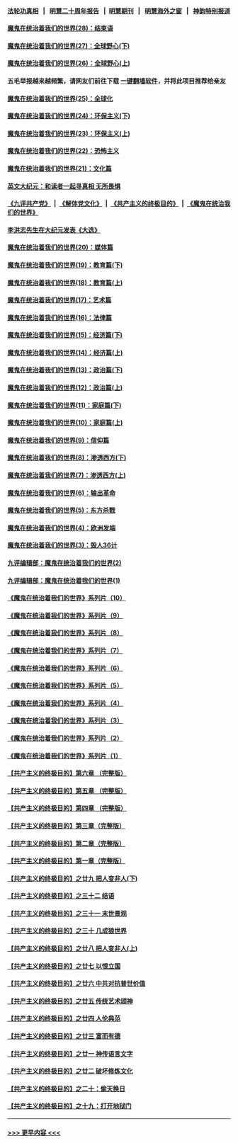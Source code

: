 #### [法轮功真相](https://github.com/gfw-breaker/truth/blob/master/README.md?t=0) &nbsp;&nbsp;|&nbsp;&nbsp; [明慧二十周年报告](https://github.com/gfw-breaker/mh-reports/blob/master/README.md?t=0) &nbsp;&nbsp;|&nbsp;&nbsp;[明慧期刊](https://github.com/gfw-breaker/mh-qikan) &nbsp;&nbsp;|&nbsp;&nbsp; [明慧海外之窗](https://github.com/gfw-breaker/mh-news/blob/master/README.md?t=0) &nbsp;&nbsp;|&nbsp;&nbsp; [神韵特别报道](https://github.com/gfw-breaker/mh-news/blob/master/shenyun.md?t=0)
#### [魔鬼在统治着我们的世界(28)：结束语](../pages/nsc422/n10936246.md?t=07011301) 
#### [魔鬼在统治着我们的世界(27)：全球野心(下)](../pages/nsc422/n10928319.md?t=07011301) 
#### [魔鬼在统治着我们的世界(26)：全球野心(上)](../pages/nsc422/n10900318.md?t=07011301) 
#### 五毛举报越来越频繁，请网友们前往下载 [一键翻墙软件](https://github.com/gfw-breaker/ssr-accounts)，并将此项目推荐给亲友
#### [魔鬼在统治着我们的世界(25)：全球化](../pages/nsc422/n10788205.md?t=07011301) 
#### [魔鬼在统治着我们的世界(24)：环保主义(下)](../pages/nsc422/n10695307.md?t=07011301) 
#### [魔鬼在统治着我们的世界(23)：环保主义(上)](../pages/nsc422/n10688613.md?t=07011301) 
#### [魔鬼在统治着我们的世界(22)：恐怖主义](../pages/nsc422/n10614727.md?t=07011301) 
#### [魔鬼在统治着我们的世界(21)：文化篇](../pages/nsc422/n10597706.md?t=07011301) 
#### [英文大纪元：和读者一起寻真相 无所畏惧](../pages/nsc422/n12542027.md?t=07011301) 
#### [《九评共产党》](https://github.com/begood0513/9ping.md/blob/master/README.md) &nbsp;|&nbsp; [《解体党文化》](../../../../jtdwh.md/blob/master/README.md)  &nbsp;|&nbsp; [《共产主义的终极目的》](../../../../gczydzjmd.md/blob/master/README.md) &nbsp;|&nbsp; [《魔鬼在统治我们的世界》](../../../../mgztzwmdsj.md/blob/master/README.md) 
#### [李洪志先生在大纪元发表《大选》](../pages/nsc422/n12534746.md?t=07011301) 
#### [魔鬼在统治着我们的世界(20)：媒体篇](../pages/nsc422/n10586579.md?t=07011301) 
#### [魔鬼在统治着我们的世界(19)：教育篇(下)](../pages/nsc422/n10564808.md?t=07011301) 
#### [魔鬼在统治着我们的世界(18)：教育篇(上)](../pages/nsc422/n10526970.md?t=07011301) 
#### [魔鬼在统治着我们的世界(17)：艺术篇](../pages/nsc422/n10499093.md?t=07011301) 
#### [魔鬼在统治着我们的世界(16)：法律篇](../pages/nsc422/n10485969.md?t=07011301) 
#### [魔鬼在统治着我们的世界(15)：经济篇(下)](../pages/nsc422/n10469975.md?t=07011301) 
#### [魔鬼在统治着我们的世界(14)：经济篇(上)](../pages/nsc422/n10457370.md?t=07011301) 
#### [魔鬼在统治着我们的世界(13)：政治篇(下)](../pages/nsc422/n10448270.md?t=07011301) 
#### [魔鬼在统治着我们的世界(12)：政治篇(上)](../pages/nsc422/n10444576.md?t=07011301) 
#### [魔鬼在统治着我们的世界(11)：家庭篇(下)](../pages/nsc422/n10440961.md?t=07011301) 
#### [魔鬼在统治着我们的世界(10)：家庭篇(上)](../pages/nsc422/n10435448.md?t=07011301) 
#### [魔鬼在统治着我们的世界(9)：信仰篇](../pages/nsc422/n10432159.md?t=07011301) 
#### [魔鬼在统治着我们的世界(8)：渗透西方(下)](../pages/nsc422/n10429603.md?t=07011301) 
#### [魔鬼在统治着我们的世界(7)：渗透西方(上)](../pages/nsc422/n10426013.md?t=07011301) 
#### [魔鬼在统治着我们的世界(6)：输出革命](../pages/nsc422/n10421536.md?t=07011301) 
#### [魔鬼在统治着我们的世界(5)：东方杀戮](../pages/nsc422/n10417707.md?t=07011301) 
#### [魔鬼在统治着我们的世界(4)：欧洲发端](../pages/nsc422/n10414890.md?t=07011301) 
#### [魔鬼在统治着我们的世界(3)：毁人36计](../pages/nsc422/n10411583.md?t=07011301) 
#### [九评编辑部：魔鬼在统治着我们的世界(2)](../pages/nsc422/n10410036.md?t=07011301) 
#### [九评编辑部：魔鬼在统治着我们的世界(1)](../pages/nsc422/n10406825.md?t=07011301) 
#### [《魔鬼在统治着我们的世界》系列片（10）](../pages/nsc422/n12292670.md?t=07011301) 
#### [《魔鬼在统治着我们的世界》系列片（9）](../pages/nsc422/n12290859.md?t=07011301) 
#### [《魔鬼在统治着我们的世界》系列片（8）](../pages/nsc422/n12287445.md?t=07011301) 
#### [《魔鬼在统治着我们的世界》系列片（7）](../pages/nsc422/n12283425.md?t=07011301) 
#### [《魔鬼在统治着我们的世界》系列片（6）](../pages/nsc422/n12282314.md?t=07011301) 
#### [《魔鬼在统治着我们的世界》系列片（5）](../pages/nsc422/n12281419.md?t=07011301) 
#### [《魔鬼在统治着我们的世界》系列片（4）](../pages/nsc422/n12274024.md?t=07011301) 
#### [《魔鬼在统治着我们的世界》系列片（3）](../pages/nsc422/n12271322.md?t=07011301) 
#### [《魔鬼在统治着我们的世界》系列片（2）](../pages/nsc422/n12269049.md?t=07011301) 
#### [《魔鬼在统治着我们的世界》系列片（1）](../pages/nsc422/n12267575.md?t=07011301) 
#### [【共产主义的终极目的】第六章 （完整版）](../pages/nsc422/n11428913.md?t=07011301) 
#### [【共产主义的终极目的】第五章 （完整版）](../pages/nsc422/n11428912.md?t=07011301) 
#### [【共产主义的终极目的】第四章 （完整版）](../pages/nsc422/n11428907.md?t=07011301) 
#### [【共产主义的终极目的】第三章（完整版）](../pages/nsc422/n11428848.md?t=07011301) 
#### [【共产主义的终极目的】第二章（完整版）](../pages/nsc422/n11428831.md?t=07011301) 
#### [【共产主义的终极目的】第一章（完整版）](../pages/nsc422/n11417651.md?t=07011301) 
#### [【共产主义的终极目的】之廿九 把人变非人(下)](../pages/nsc422/n11344140.md?t=07011301) 
#### [【共产主义的终极目的】之三十二 结语](../pages/nsc422/n11360535.md?t=07011301) 
#### [【共产主义的终极目的】之三十一 末世景观](../pages/nsc422/n11351129.md?t=07011301) 
#### [【共产主义的终极目的】之三十 几成狼世界](../pages/nsc422/n11348280.md?t=07011301) 
#### [【共产主义的终极目的】之廿八 把人变非人(上)](../pages/nsc422/n11340492.md?t=07011301) 
#### [【共产主义的终极目的】之廿七 以恨立国](../pages/nsc422/n11336944.md?t=07011301) 
#### [【共产主义的终极目的】之廿六 中共对抗普世价值](../pages/nsc422/n11324785.md?t=07011301) 
#### [【共产主义的终极目的】之廿五 传统艺术颂神](../pages/nsc422/n11296396.md?t=07011301) 
#### [【共产主义的终极目的】之廿四 人伦典范](../pages/nsc422/n11296397.md?t=07011301) 
#### [【共产主义的终极目的】之廿三 富而有德](../pages/nsc422/n11283598.md?t=07011301) 
#### [【共产主义的终极目的】之廿一 神传语言文字](../pages/nsc422/n11263265.md?t=07011301) 
#### [【共产主义的终极目的】之廿二 破坏修炼文化](../pages/nsc422/n11245728.md?t=07011301) 
#### [【共产主义的终极目的】之二十：偷天换日](../pages/nsc422/n11238846.md?t=07011301) 
#### [【共产主义的终极目的】之十九：打开地狱门](../pages/nsc422/n11206376.md?t=07011301) 

----
#### [ >>> 更早内容 <<< ](../indexes/nsc422-earlier.md)
